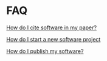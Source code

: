 # FAQ

[How do I cite software in my paper?](https://github.com/mpi-astronomy/FAQ/blob/main/publishing/how-to-cite-software.md)

[How do I start a new software project](https://github.com/mpi-astronomy/FAQ/blob/main/publishing/how-to-start-project.md)

[How do I publish my software?](https://github.com/mpi-astronomy/FAQ/blob/main/publishing/how-to-publish-software.md)

